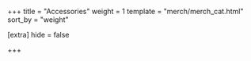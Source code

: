 +++
title = "Accessories"
weight = 1
template = "merch/merch_cat.html"
sort_by = "weight"

[extra]
hide = false

+++
